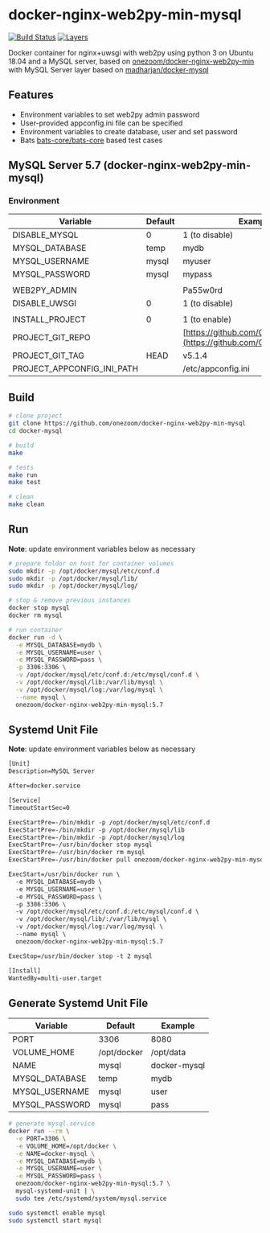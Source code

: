 # docker-nginx-web2py-min-mysql

[![Build Status](https://travis-ci.com/onezoom/docker-mysql.svg?branch=master)](https://travis-ci.com/onezoom/docker-mysql)
[![Layers](https://images.microbadger.com/badges/image/onezoom/docker-mysql.svg)](http://microbadger.com/images/onezoom/docker-mysql)

Docker container for nginx+uwsgi with web2py using python 3 on Ubuntu 18.04 and a MySQL server, based on [onezoom/docker-nginx-web2py-min](https://github.com/onezoom/docker-nginx-web2py) with MySQL Server layer based on [madharjan/docker-mysql](https://github.com/madharjan/docker-mysql/)

## Features

* Environment variables to set web2py admin password
* User-provided appconfig.ini file can be specified
* Environment variables to create database, user and set password
* Bats [bats-core/bats-core](https://github.com/bats-core/bats-core) based test cases

## MySQL Server 5.7 (docker-nginx-web2py-min-mysql)

### Environment

| Variable                  | Default | Example                                                                |
|---------------------------|---------|------------------------------------------------------------------------|
| DISABLE_MYSQL             | 0       | 1 (to disable)                                                         |
| MYSQL_DATABASE            | temp    | mydb                                                                   |
| MYSQL_USERNAME            | mysql   | myuser                                                                 |
| MYSQL_PASSWORD            | mysql   | mypass                                                                 |
|                           |         |                                                                        |
| WEB2PY_ADMIN              |         | Pa55w0rd                                                               |
| DISABLE_UWSGI             | 0       | 1 (to disable)                                                         |
|                           |         |                                                                        |
| INSTALL_PROJECT           | 0       | 1 (to enable)                                                          |
| PROJECT_GIT_REPO          |         | [https://github.com/OneZoom/OZtree](https://github.com/OneZoom/OZtree) |
| PROJECT_GIT_TAG           | HEAD    | v5.1.4                                                                 |
| PROJECT_APPCONFIG_INI_PATH|         | /etc/appconfig.ini                                                     |


## Build

```bash
# clone project
git clone https://github.com/onezoom/docker-nginx-web2py-min-mysql
cd docker-mysql

# build
make

# tests
make run
make test

# clean
make clean
```

## Run

**Note**: update environment variables below as necessary

```bash
# prepare foldor on host for container volumes
sudo mkdir -p /opt/docker/mysql/etc/conf.d
sudo mkdir -p /opt/docker/mysql/lib/
sudo mkdir -p /opt/docker/mysql/log/

# stop & remove previous instances
docker stop mysql
docker rm mysql

# run container
docker run -d \
  -e MYSQL_DATABASE=mydb \
  -e MYSQL_USERNAME=user \
  -e MYSQL_PASSWORD=pass \
  -p 3306:3306 \
  -v /opt/docker/mysql/etc/conf.d:/etc/mysql/conf.d \
  -v /opt/docker/mysql/lib:/var/lib/mysql \
  -v /opt/docker/mysql/log:/var/log/mysql \
  --name mysql \
  onezoom/docker-nginx-web2py-min-mysql:5.7
```

## Systemd Unit File

**Note**: update environment variables below as necessary

```txt
[Unit]
Description=MySQL Server

After=docker.service

[Service]
TimeoutStartSec=0

ExecStartPre=-/bin/mkdir -p /opt/docker/mysql/etc/conf.d
ExecStartPre=-/bin/mkdir -p /opt/docker/mysql/lib
ExecStartPre=-/bin/mkdir -p /opt/docker/mysql/log
ExecStartPre=-/usr/bin/docker stop mysql
ExecStartPre=-/usr/bin/docker rm mysql
ExecStartPre=-/usr/bin/docker pull onezoom/docker-nginx-web2py-min-mysql:5.7

ExecStart=/usr/bin/docker run \
  -e MYSQL_DATABASE=mydb \
  -e MYSQL_USERNAME=user \
  -e MYSQL_PASSWORD=pass \
  -p 3306:3306 \
  -v /opt/docker/mysql/etc/conf.d:/etc/mysql/conf.d \
  -v /opt/docker/mysql/lib/:/var/lib/mysql \
  -v /opt/docker/mysql/log:/var/log/mysql \
  --name mysql \
  onezoom/docker-nginx-web2py-min-mysql:5.7

ExecStop=/usr/bin/docker stop -t 2 mysql

[Install]
WantedBy=multi-user.target
```

## Generate Systemd Unit File

| Variable            | Default          | Example                                                          |
|---------------------|------------------|------------------------------------------------------------------|
| PORT                | 3306             | 8080                                                             |
| VOLUME_HOME         | /opt/docker      | /opt/data                                                        |
| NAME                | mysql            | docker-mysql                                                           |
| MYSQL_DATABASE      | temp             | mydb                                                             |
| MYSQL_USERNAME      | mysql            | user                                                             |
| MYSQL_PASSWORD      | mysql            | pass                                                             |

```bash
# generate mysql.service
docker run --rm \
  -e PORT=3306 \
  -e VOLUME_HOME=/opt/docker \
  -e NAME=docker-mysql \
  -e MYSQL_DATABASE=mydb \
  -e MYSQL_USERNAME=user \
  -e MYSQL_PASSWORD=pass \
  onezoom/docker-nginx-web2py-min-mysql:5.7 \
  mysql-systemd-unit | \
  sudo tee /etc/systemd/system/mysql.service

sudo systemctl enable mysql
sudo systemctl start mysql
```
